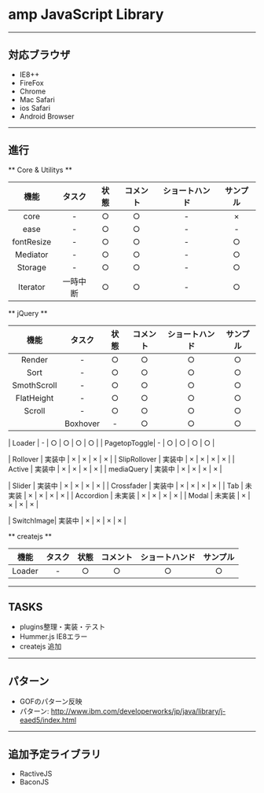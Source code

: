 # amp JavaScript Library

---

## 対応ブラウザ
* IE8++
* FireFox
* Chrome
* Mac Safari
* ios Safari
* Android Browser

---


## 進行

** Core & Utilitys **

| 機能 | タスク | 状態 | コメント | ショートハンド | サンプル |
|:---:|:----:|:---:|:--------:|:---:|:---:|
| core         | - | ○ | ○ | - | × |
| ease         | - | ○ | ○ | - | - |
| fontResize   | - | ○ | ○ | - | ○ |
| Mediator     | - | ○ | ○ | - | ○ |
| Storage      | - | ○ | ○ | - | ○ |
| Iterator     | 一時中断 | ○ | ○ | - | ○ |

** jQuery **

| 機能 | タスク | 状態 | コメント | ショートハンド | サンプル |
|:---:|:----:|:---:|:--------:|:---:|:---:|
| Render       | - | ○ | ○ | ○ | ○ |
| Sort         | - | ○ | ○ | ○ | ○ |
| SmothScroll  | - | ○ | ○ | ○ | ○ |
| FlatHeight   | - | ○ | ○ | ○ | ○ |
| Scroll       | - | ○ | ○ | ○ | ○ |
	| Boxhover     | - | ○ | ○ | ○ | ○ |

| Loader       | - | ○ | ○ | ○ | ○ |
| PagetopToggle| - | ○ | ○ | ○ | ○ |

| Rollover | 実装中 | × | × | × | × |
| SlipRollover | 実装中 | × | × | × | × |
| Active | 実装中 | × | × | × | × |
| mediaQuery | 実装中 | × | × | × | × |


| Slider     | 実装中 | × | × | × | × |
| Crossfader | 実装中 | × | × | × | × |
| Tab        | 未実装 | × | × | × | × |
| Accordion  | 未実装 | × | × | × | × |
| Modal      | 未実装 | × | × | × | × |
<!-- | HoverTween | 実装中 | × | × | × | × | -->
| SwitchImage| 実装中 | × | × | × | × |


** createjs **

| 機能 | タスク | 状態 | コメント | ショートハンド | サンプル |
|:---:|:----:|:---:|:--------:|:---:|:---:|
| Loader       | - | ○ | ○ | ○ | ○ |


---

## TASKS

* plugins整理・実装・テスト
* Hummer.js IE8エラー
* createjs 追加

---

## パターン
* GOFのパターン反映
* パターン: http://www.ibm.com/developerworks/jp/java/library/j-eaed5/index.html

---

## 追加予定ライブラリ
* RactiveJS
* BaconJS

